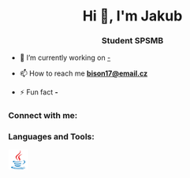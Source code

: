 <h1 align="center">Hi 👋, I'm Jakub</h1>
<h3 align="center">Student SPSMB</h3>

- 🔭 I’m currently working on [-](-)

- 📫 How to reach me **bison17@email.cz**

- ⚡ Fun fact **-**

<h3 align="left">Connect with me:</h3>
<p align="left">
</p>

<h3 align="left">Languages and Tools:</h3>
<p align="left"> <a href="https://www.java.com" target="_blank" rel="noreferrer"> <img src="https://raw.githubusercontent.com/devicons/devicon/master/icons/java/java-original.svg" alt="java" width="40" height="40"/> </a> </p>
